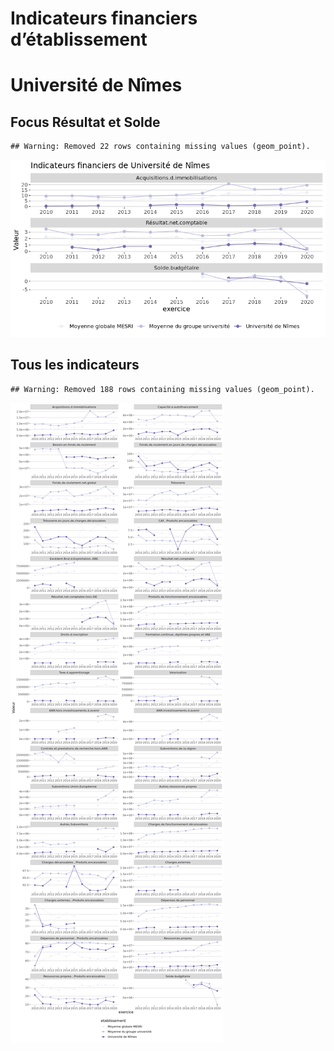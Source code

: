Indicateurs financiers d’établissement
================

# Université de Nîmes

## Focus Résultat et Solde

    ## Warning: Removed 22 rows containing missing values (geom_point).

![](université_de_nîmes_files/figure-gfm/etab.focus-1.png)<!-- -->

## Tous les indicateurs

    ## Warning: Removed 188 rows containing missing values (geom_point).

![](université_de_nîmes_files/figure-gfm/etab-1.png)<!-- -->
